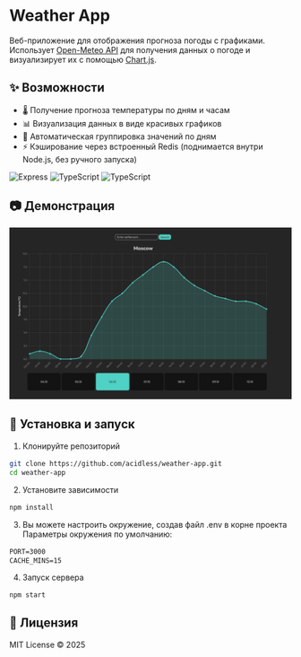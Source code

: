 # Weather App

Веб-приложение для отображения прогноза погоды с графиками.  
Использует [Open-Meteo API](https://open-meteo.com/) для получения данных о погоде и визуализирует их с помощью [Chart.js](https://www.chartjs.org/).

## ✨ Возможности

- 🌡️ Получение прогноза температуры по дням и часам  
- 📊 Визуализация данных в виде красивых графиков  
- 📅 Автоматическая группировка значений по дням  
- ⚡ Кэширование через встроенный Redis (поднимается внутри Node.js, без ручного запуска) 

![Express](https://img.shields.io/badge/Express.js-000000?logo=express&logoColor=white&style=for-the-badge)
![TypeScript](https://shields.io/badge/TypeScript-3178C6?logo=TypeScript&logoColor=FFF&style=for-the-badge)
![TypeScript](https://shields.io/badge/Chart.js-v4.2.0-F7E7E8?logo=chartjs&color=F7E7E8&labelColor=303030&style=for-the-badge)

## 📷 Демонстрация

![Пример интерфейса](./assets/screenshot.png)

## 🚀 Установка и запуск

1. Клонируйте репозиторий
```bash
git clone https://github.com/acidless/weather-app.git
cd weather-app
```
2. Установите зависимости
```bash
npm install
```
3. Вы можете настроить окружение, создав файл .env в корне проекта<br>
Параметры окружения по умолчанию:
```.env
PORT=3000
CACHE_MINS=15
```
4. Запуск сервера
```bash
npm start
```

## 📜 Лицензия
MIT License © 2025

